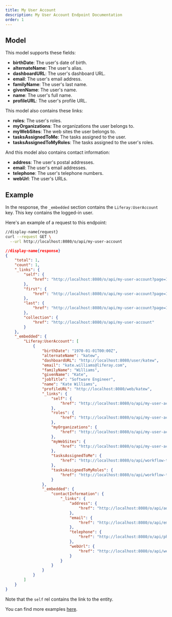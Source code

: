 ```yaml
---
title: My User Account
description: My User Account Endpoint Documentation
order: 1
---
```


## Model

This model supports these fields: 

* **birthDate**: The user's date of birth.
* **alternateName**: The user's alias.
* **dashboardURL**: The user's dashboard URL.
* **email**: The user's email address.
* **familyName**: The user's last name.
* **givenName**: The user's name.
* **name**: The user's full name.
* **profileURL**: The user's profile URL.

This model also contains these links:

* **roles**: The user's roles.
* **myOrganizations**: The organizations the user belongs to.
* **myWebSites**: The web sites the user belongs to.
* **tasksAssignedToMe**: The tasks assigned to the user.
* **tasksAssignedToMyRoles**: The tasks assigned to the user's roles.

And this model also contains contact information:

* **address**: The user's postal addresses.
* **email**: The user's email addresses.
* **telephone**: The user's telephone numbers.
* **webUrl**: The user's URLs.

## Example

In the response, the `_embedded` section contains the `Liferay:UserAccount` key. This key contains the logged-in user.

Here's an example of a request to this endpoint:

```bash
//display-name{request}
curl --request GET \
  --url http://localhost:8080/o/api/my-user-account
```

```json
//display-name{response}
{
    "total": 1,
    "count": 1,
    "_links": {
        "self": {
            "href": "http://localhost:8080/o/api/my-user-account?page=1&per_page=30"
        },
        "first": {
            "href": "http://localhost:8080/o/api/my-user-account?page=1&per_page=30"
        },
        "last": {
            "href": "http://localhost:8080/o/api/my-user-account?page=1&per_page=30"
        },
        "collection": {
            "href": "http://localhost:8080/o/api/my-user-account"
        }
    },
    "_embedded": {
        "Liferay:UserAccount": [
            {
                "birthDate": "1970-01-01T00:00Z",
                "alternateName": "katew",
                "dashboardURL": "http://localhost:8080/user/katew",
                "email": "kate.williams@liferay.com",
                "familyName": "Williams",
                "givenName": "Kate",
                "jobTitle": "Software Engineer",
                "name": "Kate Williams",
                "profileURL": "http://localhost:8080/web/katew",
                "_links": {
                    "self": {
                        "href": "http://localhost:8080/o/api/my-user-account/45101"
                    },
                    "roles": {
                        "href": "http://localhost:8080/o/api/my-user-account/45101/roles"
                    },
                    "myOrganizations": {
                        "href": "http://localhost:8080/o/api/my-user-account/45101/organization"
                    },
                    "myWebSites": {
                        "href": "http://localhost:8080/o/api/my-user-account/45101/web-site"
                    },
                    "tasksAssignedToMe": {
                        "href": "http://localhost:8080/o/api/workflow-tasks/reusable-workflow-task-identifier/assigned-to-me"
                    },
                    "tasksAssignedToMyRoles": {
                        "href": "http://localhost:8080/o/api/workflow-tasks/reusable-workflow-task-identifier/assigned-to-my-roles"
                    }
                },
                "_embedded": {
                    "contactInformation": {
                        "_links": {
                            "address": {
                                "href": "http://localhost:8080/o/api/addresses/class-name-class-p-k/20006:45101"
                            },
                            "email": {
                                "href": "http://localhost:8080/o/api/emails/class-name-class-p-k/20006:45101"
                            },
                            "telephone": {
                                "href": "http://localhost:8080/o/api/phones/class-name-class-p-k/20006:45101"
                            },
                            "webUrl": {
                                "href": "http://localhost:8080/o/api/web-urls/class-name-class-p-k/20006:45101"
                            }
                        }
                    }
                }
            }
        ]
    }
}
```

Note that the `self` rel contains the link to the entity.

You can find more examples [here](/docs/my-user-account/examples.html).

